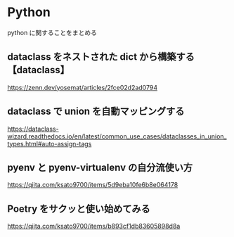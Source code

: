 # Python

python に関することをまとめる

## dataclass をネストされた dict から構築する【dataclass】

https://zenn.dev/yosemat/articles/2fce02d2ad0794

## dataclass で union を自動マッピングする

https://dataclass-wizard.readthedocs.io/en/latest/common_use_cases/dataclasses_in_union_types.html#auto-assign-tags

## pyenv と pyenv-virtualenv の自分流使い方

https://qiita.com/ksato9700/items/5d9eba10fe6b8e064178

## Poetry をサクッと使い始めてみる

https://qiita.com/ksato9700/items/b893cf1db83605898d8a
